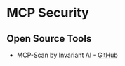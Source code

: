 # MCP Security


## Open Source Tools
* MCP-Scan by Invariant AI - [GitHub](https://github.com/invariantlabs-ai/mcp-scan)
